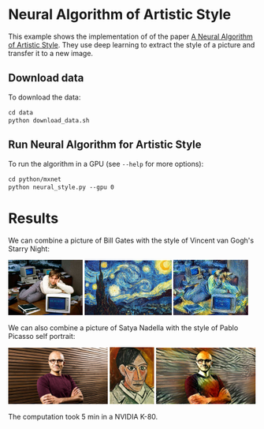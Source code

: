 # Neural Algorithm of Artistic Style

This example shows the implementation of of the paper [A Neural Algorithm of Artistic Style](http://arxiv.org/abs/1508.06576). They use deep learning to extract the style of a picture and transfer it to a new image. 


## Download data
To download the data:

	cd data
	python download_data.sh

## Run Neural Algorithm for Artistic Style

To run the algorithm in a GPU (see `--help` for more options):
    
	cd python/mxnet  
	python neural_style.py --gpu 0 

# Results
We can combine a picture of Bill Gates with the style of Vincent van Gogh's Starry Night:

<img src="data/bill-gates-desk.jpg" alt="Bill Gates" width="30%">
<img src="data/starry_night.jpg" alt="Starry Night" width="35%">
<img src="data/bill-gates-desk-starry.jpg" alt="Bill Gates with Starry Night style" width="30%">

We can also combine a picture of Satya Nadella with the style of Pablo Picasso self portrait:

<img src="data/satya.jpg" alt="Satya Nadella" width="40%">
<img src="data/pablo_picasso.jpg" alt="Pablo Picasso" width="18%">
<img src="data/satya_picasso.jpg" alt="Satya Nadella with the style of Picasso's self portrait" width="40%">

The computation took 5 min in a NVIDIA K-80.